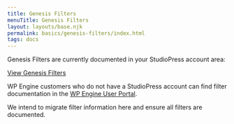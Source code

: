 ```yaml
---
title: Genesis Filters
menuTitle: Genesis Filters
layout: layouts/base.njk
permalink: basics/genesis-filters/index.html
tags: docs
---
```


Genesis Filters are currently documented in your StudioPress account area:

<a href="https://my.studiopress.com/documentation/filters/genesis-filters/filter-reference/" class="button">View Genesis Filters</a>

WP Engine customers who do not have a StudioPress account can find filter documentation in the [WP Engine User Portal](https://my.wpengine.com/).

We intend to migrate filter information here and ensure all filters are documented.

